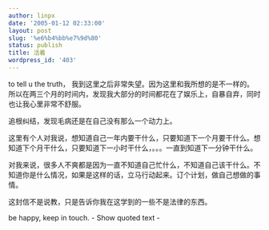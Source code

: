 ```yaml
---
author: linpx
date: '2005-01-12 02:33:00'
layout: post
slug: '%e6%b4%bb%e7%9d%80'
status: publish
title: 活着
wordpress_id: '403'
---
```


to tell u the truth，
我到这里之后非常失望。因为这里和我所想的是不一样的。所以在两三个月的时间内，发现我大部分的时间都花在了娱乐上，自暴自弃，同时也让我心里非常不舒服。

追根纠结，发现毛病还是在自己没有那么一个动力上。

这里有个人对我说，想知道自己一年内要干什么，只要知道下一个月要干什么。想知道下个月干什么，只要知道下一小时干什么，。。。一直到知道下一分钟干什么。

对我来说，很多人不爽都是因为一直不知道自己忙什么，不知道自己该干什么。不知道你是什么情况，如果是这样的话，立马行动起来。订个计划，做自己想做的事情。

这封信不是说教，只是告诉你我在这学到的一些不是法律的东西。

be happy, keep in touch. - Show quoted text -

